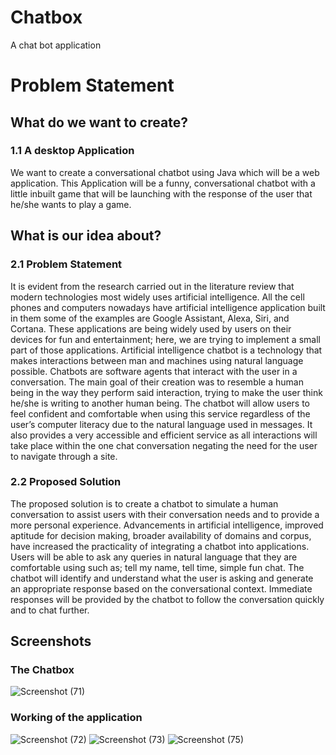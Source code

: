 # Chatbox
A chat bot application
# Problem Statement
## What do we want to create?
### 1.1 A desktop Application
We want to create a conversational chatbot using Java which will be a web application. This Application will be a funny, conversational chatbot with a little inbuilt game that will be launching with the response of the user that he/she wants to play a game.

## What is our idea about?
### 2.1 Problem Statement
It is evident from the research carried out in the literature review that modern technologies most widely uses artificial intelligence. All the cell phones and computers nowadays have artificial intelligence application built in them some of the examples are Google Assistant, Alexa, Siri, and Cortana.
These applications are being widely used by users on their devices for fun and entertainment; here, we are trying to implement a small part of those applications.
Artificial intelligence chatbot is a technology that makes interactions between man and machines using natural language possible.
Chatbots are software agents that interact with the user in a conversation. The main goal of their creation was to resemble a human being in the way they perform said interaction, trying to make the user think he/she is writing to another human being.
The chatbot will allow users to feel confident and comfortable when using this service regardless of the user’s computer literacy due to the natural language used in messages. It also provides a very accessible and efficient service as all interactions will take place within the one chat conversation negating the need for the user to navigate through a site.
             
### 2.2 Proposed Solution
The proposed solution is to create a chatbot to simulate a human conversation to assist users with their conversation needs and to provide a more personal experience. Advancements in artificial intelligence, improved aptitude for decision making, broader availability of domains and corpus, have increased the practicality of integrating a chatbot into applications.
Users will be able to ask any queries in natural language that they are comfortable using such as; tell my name, tell time, simple fun chat. The chatbot will identify and understand what the user is asking and generate an appropriate response based on the conversational context. Immediate responses will be provided by the chatbot to follow the conversation quickly and to chat further.

## Screenshots
### The Chatbox
![Screenshot (71)](https://user-images.githubusercontent.com/49478839/108027345-09db6580-7050-11eb-81b7-b25e79bdbbe0.png)
### Working of the application
![Screenshot (72)](https://user-images.githubusercontent.com/49478839/108027430-2b3c5180-7050-11eb-9bf5-ffa6c7674393.png)
![Screenshot (73)](https://user-images.githubusercontent.com/49478839/108027428-2aa3bb00-7050-11eb-87cc-0a4bfa279d04.png)
![Screenshot (75)](https://user-images.githubusercontent.com/49478839/108028131-55dada00-7051-11eb-9e7f-8c02bf6bfead.png)
